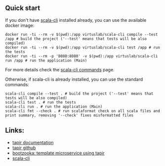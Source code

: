 ## Quick start

If you don't have [scala-cli](https://scala-cli.virtuslab.org/install) installed already, you can use the available docker image:

```shell
docker run -ti --rm -v $(pwd):/app virtuslab/scala-cli compile --test /app # build the project ('--test' means that tests will be also compiled)
docker run -ti --rm -v $(pwd):/app virtuslab/scala-cli test /app # run the tests
docker run -ti --rm -p '8080:8080' -v $(pwd):/app virtuslab/scala-cli run /app # run the application (Main)
```

For more details check the [scala-cli commands](https://scala-cli.virtuslab.org/docs/commands/basics) page.

Otherwise, if scala-cli is already installed, you can use the standard commands:

```shell
scala-cli compile --test . # build the project ('--test' means that tests will be also compiled)
scala-cli test . # run the tests
scala-cli run . # run the application (Main)
scala-cli fmt --check . # run scalaformat check on all scala files and print summary, removing '--check' fixes misformatted files
```

## Links:

* [tapir documentation](https://tapir.softwaremill.com/en/latest/)
* [tapir github](https://github.com/softwaremill/tapir)
* [bootzooka: template microservice using tapir](https://softwaremill.github.io/bootzooka/)
* [scala-cli](ttps://scala-cli.virtuslab.org)
